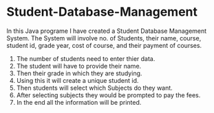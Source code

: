 # Student-Database-Management
In this Java programe I have created a Student Database Management System. The System will involve no. of Students, their name, course, student id, grade year, cost of course, and their payment of courses.

1. The number of students need to enter thier data.
1. The student will have to provide their name.
2. Then their grade in which they are studying.
3. Using this it will create a unique student id.
4. Then students will select which Subjects do they want.
5. After selecting subjects they would be prompted to pay the fees.
6. In the end all the information will be printed.
